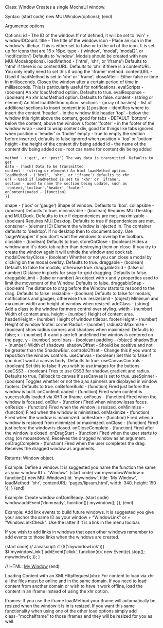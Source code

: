  Class: Window
 Creates a single MochaUI window.

 Syntax:
 (start code)
 new MUI.Window(options);
 (end)

 Arguments:
 options

 Options:
 id - The ID of the window. If not defined, it will be set to 'win' + windowIDCount.
 title - The title of the window.
 icon - Place an icon in the window's titlebar. This is either set to false or to the url of the icon. It is set up for icons that are 16 x 16px.
 type - ('window', 'modal', 'modal2', or 'notification') Defaults to 'window'. Modals should be created with new MUI.Modal(options).
 loadMethod - ('html', 'xhr', or 'iframe') Defaults to 'html' if there is no contentURL. Defaults to 'xhr' if there is a contentURL. You only really need to set this if using the 'iframe' method.
 contentURL - Used if loadMethod is set to 'xhr' or 'iframe'.
 closeAfter - Either false or time in milliseconds. Closes the window after a certain period of time in milliseconds. This is particularly useful for notifications.
 evalScripts - (boolean) An xhr loadMethod option. Defaults to true.
 evalResponse - (boolean) An xhr loadMethod option. Defaults to false.
 content - (string or element) An html loadMethod option.
 sections - (array of hashes) - list of additional sections to insert content into
	[{
	position - identifies where to insert the content
		'header' - in the window title header
		'top' - below the window title right above the content, good for tabs - DEFAULT
		'bottom' - below the content, above the window's footer
		'footer' - in the footer of the window
	wrap - used to wrap content div, good for things like tabs
	ignored when position = 'header' or 'footer'
	empty - true to empty the section before inserted, defaults to false
	ignored when position = 'top' or 'bottom'
	height - the height of the content div being added
	id - the name of the content div being added
	css - root css name for content div being added

	method - ('get', or 'post') The way data is transmitted. Defaults to get
	data - (hash) Data to be transmitted
	content - (string or element) An html loadMethod option.
	loadMethod - ('html', 'xhr', or 'iframe') defaults to xhr
	url - Used if loadMethod is set to 'xhr' or 'iframe'.
	section - used to name the section being update, such as 'content,'toolbar','header','footer'
	onContentLoaded - (function)
	}]
 shape - ('box' or 'gauge') Shape of window. Defaults to 'box'.
 collapsible - (boolean) Defaults to true.
 minimizable - (boolean) Requires MUI.Desktop and MUI.Dock. Defaults to true if dependenices are met.
 maximizable - (boolean) Requires MUI.Desktop. Defaults to true if dependenices are met.
 container - (element ID) Element the window is injected in. The container defaults to 'desktop'. If no desktop then to document.body. Use 'pageWrapper' if you don't want the windows to overlap the toolbars.
 closable - (boolean) Defaults to true.
 storeOnClose - (boolean) Hides a window and it's dock tab rather than destroying them on close. If you try to create the window again it will unhide the window and dock tab.
 modalOverlayClose - (boolean) Whether or not you can close a modal by clicking on the modal overlay. Defaults to true.
 draggable - (boolean) Defaults to false for modals; otherwise true.
 draggableGrid - (false or number) Distance in pixels for snap-to-grid dragging. Defaults to false.
 draggableLimit - (false or number) An object with x and y properties used to limit the movement of the Window. Defaults to false.
 draggableSnap - (boolean) The distance to drag before the Window starts to respond to the drag. Defaults to false.
 resizable - (boolean) Defaults to false for modals, notifications and gauges; otherwise true.
 resizeLimit - (object) Minimum and maximum width and height of window when resized.
 addClass - (string) Add a class to the window for more control over styling.
 width - (number) Width of content area.
 height - (number) Height of content area.
 headerHeight - (number) Height of window titlebar.
 footerHeight - (number) Height of window footer.
 cornerRadius - (number)
 radiusOnMaximize - (boolean) show radius corners and shadows when maximized. Defaults to false;
 x - (number) If x and y are left undefined the window is centered on the page.
 y - (number)
 scrollbars - (boolean)
 padding - (object)
 shadowBlur - (number) Width of shadows.
 shadowOffset - Should be positive and not be greater than the ShadowBlur.
 controlsOffset - Change this if you want to reposition the window controls.
 useCanvas - (boolean) Set this to false if you don't want a canvas body. Defaults to true.
 useCanvasControls - (boolean) Set this to false if you wish to use images for the buttons.
 useCSS3 - (boolean) Tries to use CSS3 for shadow, gradient and radius. Defaults to true. Fallback to canvas if useCanvas is set to true.
 useSpinner - (boolean) Toggles whether or not the ajax spinners are displayed in window footers. Defaults to true.
 onBeforeBuild - (function) Fired just before the window is built.
 onContentLoaded - (function) Fired when content is successfully loaded via XHR or Iframe.
 onFocus - (function) Fired when the window is focused.
 onBlur - (function) Fired when window loses focus.
 onResize - (function) Fired when the window is resized.
 onMinimize - (function) Fired when the window is minimized.
 onMaximize - (function) Fired when the window is maximized.
 onRestore - (function) Fired when a window is restored from minimized or maximized.
 onClose - (function) Fired just before the window is closed.
 onCloseComplete - (function) Fired after the window is closed.
 onDragStart - (function) Fired when the user starts to drag (on mousedown). Receives the dragged window as an argument.
 onDragComplete - (function) Fired when the user completes the drag. Receives the dragged window as arguments.

 Returns:
 Window object.

 Example:
 Define a window. It is suggested you name the function the same as your window ID + "Window".
 (start code)
 var mywindowWindow = function(){
 new MUI.Window({
 id: 'mywindow',
 title: 'My Window',
 loadMethod: 'xhr',
 contentURL: 'pages/lipsum.html',
 width: 340,
 height: 150
 });
 }
 (end)

 Example:
 Create window onDomReady.
 (start code)
 window.addEvent('domready', function(){
 mywindow();
 });
 (end)

 Example:
 Add link events to build future windows. It is suggested you give your anchor the same ID as your window + "WindowLink" or + "WindowLinkCheck". Use the latter if it is a link in the menu toolbar.

 If you wish to add links in windows that open other windows remember to add events to those links when the windows are created.

 (start code)
 // Javascript:
 if ($('mywindowLink')){
 $('mywindowLink').addEvent('click', function(e){
 new Event(e).stop();
 mywindow();
 });
 }

 // HTML:
 <a id="mywindowLink" href="pages/lipsum.html">My Window</a>
 (end)


 Loading Content with an XMLHttpRequest(xhr):
 For content to load via xhr all the files must be online and in the same domain. If you need to load content from another domain or wish to have it work offline, load the content in an iframe instead of using the xhr option.

 Iframes:
 If you use the iframe loadMethod your iframe will automatically be resized when the window it is in is resized. If you want this same functionality when using one of the other load options simply add class="mochaIframe" to those iframes and they will be resized for you as well.

